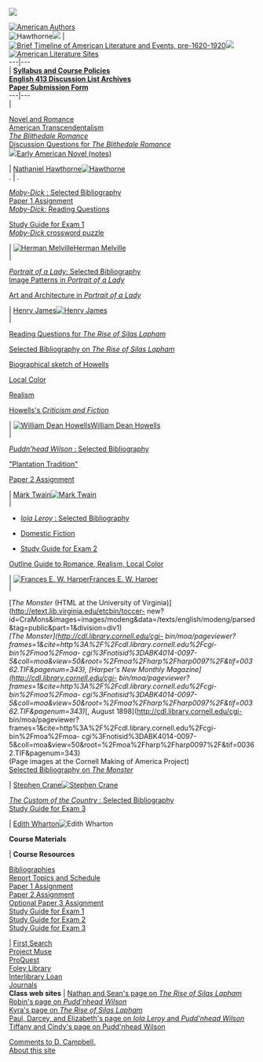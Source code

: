 [![](http://www.gonzaga.edu/faculty/campbell/enl413/enl413gif.gif)](http://www.gonzaga.edu/faculty/campbell/enl413/index.html)

  
[![American
Authors](http://www.gonzaga.edu/faculty/campbell/pics/amauth1.jpg)](http://www.gonzaga.edu/faculty/campbell/enl311/aufram.html)  
![Hawthorne](http://www.gonzaga.edu/faculty/campbell/pics/Hawthrn4.jpg)[![](http://www.gonzaga.edu/faculty/campbell/pics/litmov.jpg)](http://www.gonzaga.edu/faculty/campbell/enl311/litfram.html)
|  [![Brief Timeline of American Literature and Events,
pre-1620-1920](http://www.gonzaga.edu/faculty/campbell/pics/time.jpg)](http://www.gonzaga.edu/faculty/campbell/enl311/timefram.html)![](http://www.gonzaga.edu/faculty/campbell/pics/spirit.jpg)[![American
Literature
Sites](http://www.gonzaga.edu/faculty/campbell/pics/amlit.jpg)](http://www.gonzaga.edu/faculty/campbell/enl311/sites.htm)  
---|---  
|  **[Syllabus and Course Policies
](http://www.gonzaga.edu/faculty/campbell/enl413/sched413f01.htm)**  
**[English 413 Discussion List Archives](http://lists.gonzaga.edu/engl413-l)**  
**[Paper Submission
Form](http://www.gonzaga.edu/faculty/campbell/papersin.htm)**  
---|---  
|  
  
[Novel and Romance](http://www.gonzaga.edu/faculty/campbell/enl413/novel.htm)  
[American
Transcendentalism](http://www.gonzaga.edu/faculty/campbell/enl311/amtrans.htm)  
_[The Blithedale
Romance](http://www.gonzaga.edu/faculty/campbell/enl413/blithebib.htm)_  
[Discussion Questions for _The Blithedale
Romance_](http://www.gonzaga.edu/faculty/campbell/enl413/blitheques.html)  
[![](http://www.gonzaga.edu/faculty/campbell/enl413/New2.gif)](http://www.gonzaga.edu/faculty/campbell/enl413/blitheques.html)[Early
American Novel
(notes)](http://www.gonzaga.edu/faculty/campbell/enl311/earamnov.htm)

| [Nathaniel
Hawthorne](http://www.gonzaga.edu/faculty/campbell/enl311/hawthor.htm)[![Hawthorne](http://www.gonzaga.edu/faculty/campbell/pics/Hawthrn4.jpg)](http://www.gonzaga.edu/faculty/campbell/enl311/hawthor.htm)  
. | .  
  
[_Moby-Dick_ : Selected
Bibliography](http://www.gonzaga.edu/faculty/campbell/enl413/melville1.htm)  
[Paper 1
Assignment](http://www.gonzaga.edu/faculty/campbell/enl413/pap1-413.htm)  
[_Moby-Dick:_ Reading
Questions](http://www.gonzaga.edu/faculty/campbell/enl413/mddq.htm)

[Study Guide for Exam
1](http://www.gonzaga.edu/faculty/campbell/enl413/study1-413.htm)  
[_Moby-Dick_ crossword
puzzle](http://www.gonzaga.edu/faculty/campbell/enl311/mdquiz.htm)

| [![Herman
Melville](http://www.gonzaga.edu/faculty/campbell/pics/melvillesm.jpg)](http://www.gonzaga.edu/faculty/campbell/enl311/melville.htm)[Herman
Melville](http://www.gonzaga.edu/faculty/campbell/enl311/melville.htm)  
|  
  
[_Portrait of a Lady:_ Selected
Bibliography](http://www.gonzaga.edu/faculty/campbell/engl462/portbib.html)  
[Image Patterns in _Portrait of a
Lady_](http://www.gonzaga.edu/faculty/campbell/enl413/plimage.html)

[Art and Architecture in _Portrait of a
Lady_](http://www.gonzaga.edu/faculty/campbell/enl413/james1.html)

| [Henry
James](http://www.gonzaga.edu/faculty/campbell/enl311/james.htm)[![Henry
James](http://www.gonzaga.edu/faculty/campbell/pics/jamessm.jpg)](http://www.gonzaga.edu/faculty/campbell/enl311/james.htm)  
|  
  
[Reading Questions for _The Rise of Silas
Lapham_](http://www.gonzaga.edu/faculty/campbell/engl462/rslques.htm)

[Selected Bibliography on _The Rise of Silas
Lapham_](http://www.gonzaga.edu/faculty/campbell/engl462/howbib.htm)

[Biographical sketch of
Howells](http://www.gonzaga.edu/faculty/campbell/howells/hbio.html)

[Local Color](http://www.gonzaga.edu/faculty/campbell/enl311/lcolor.html)

[Realism](http://www.gonzaga.edu/faculty/campbell/enl311/realism.htm)

[Howells's _Criticism and
Fiction_](http://www.gonzaga.edu/faculty/campbell/enl413/howcrit.htm)

| [![William Dean
Howells](http://www.gonzaga.edu/faculty/campbell/pics/howellssm.jpg)](http://www.gonzaga.edu/faculty/campbell/enl311/howells.htm)[William
Dean Howells](http://www.gonzaga.edu/faculty/campbell/enl311/howells.htm)  
|  
  
[_Puddn'head Wilson_ : Selected
Bibliography](http://www.gonzaga.edu/faculty/campbell/enl413/pwbib.htm)

["Plantation
Tradition"](http://www.gonzaga.edu/faculty/campbell/enl413/plant.htm)

[Paper 2
Assignment](http://www.gonzaga.edu/faculty/campbell/enl413/pap2-413.htm)

| [Mark
Twain](http://www.gonzaga.edu/faculty/campbell/enl311/twain.htm)[![Mark
Twain](http://www.gonzaga.edu/faculty/campbell/pics/twainsm.jpg)](http://www.gonzaga.edu/faculty/campbell/enl311/twain.htm)  
|  
  
* [_Iola Leroy_ : Selected Bibliography](http://www.gonzaga.edu/faculty/campbell/enl413/harbib.htm)

* [Domestic Fiction](http://www.gonzaga.edu/faculty/campbell/enl311/domestic.htm)

* [Study Guide for Exam 2](http://www.gonzaga.edu/faculty/campbell/enl413/study2-413.htm)

[Outline Guide to Romance, Realism, Local
Color](http://www.gonzaga.edu/faculty/campbell/enl413/forms.htm)

| [![Frances E. W.
Harper](http://www.gonzaga.edu/faculty/campbell/pics/harpsm.jpg)](http://www.gonzaga.edu/faculty/campbell/enl311/harper.htm)[Frances
E. W. Harper](http://www.gonzaga.edu/faculty/campbell/enl311/harper.htm)  
|  
  
[_The Monster_ (HTML at the University of
Virginia)](http://etext.lib.virginia.edu/etcbin/toccer-
new?id=CraMons&images=images/modeng&data=/texts/english/modeng/parsed&tag=public&part=1&division=div1)  
_[The Monster](http://cdl.library.cornell.edu/cgi-
bin/moa/pageviewer?frames=1&cite=http%3A%2F%2Fcdl.library.cornell.edu%2Fcgi-
bin%2Fmoa%2Fmoa-
cgi%3Fnotisid%3DABK4014-0097-5&coll=moa&view=50&root=%2Fmoa%2Fharp%2Fharp0097%2F&tif=00362.TIF&pagenum=343),
[Harper's New Monthly Magazine](http://cdl.library.cornell.edu/cgi-
bin/moa/pageviewer?frames=1&cite=http%3A%2F%2Fcdl.library.cornell.edu%2Fcgi-
bin%2Fmoa%2Fmoa-
cgi%3Fnotisid%3DABK4014-0097-5&coll=moa&view=50&root=%2Fmoa%2Fharp%2Fharp0097%2F&tif=00362.TIF&pagenum=343)_[,
August 1898](http://cdl.library.cornell.edu/cgi-
bin/moa/pageviewer?frames=1&cite=http%3A%2F%2Fcdl.library.cornell.edu%2Fcgi-
bin%2Fmoa%2Fmoa-
cgi%3Fnotisid%3DABK4014-0097-5&coll=moa&view=50&root=%2Fmoa%2Fharp%2Fharp0097%2F&tif=00362.TIF&pagenum=343)  
(Page images at the Cornell Making of America Project)  
[Selected Bibliography on _The
Monster_](http://www.gonzaga.edu/faculty/campbell/enl311/monsterbib.html)

| [Stephen
Crane](http://www.gonzaga.edu/faculty/campbell/enl311/crane.htm)[![Stephen
Crane](http://www.gonzaga.edu/faculty/campbell/pics/cranepic2sm.jpg)](http://www.gonzaga.edu/faculty/campbell/enl311/crane.htm)  
  
[_The Custom of the Country_ : Selected
Bibliography](http://www.gonzaga.edu/faculty/campbell/enl413/custom.html)  
[Study Guide for Exam
3](http://www.gonzaga.edu/faculty/campbell/enl413/study3-413.htm)

| [Edith
Wharton](http://www.gonzaga.edu/faculty/campbell/enl311/wharton.htm)![Edith
Wharton](http://www.gonzaga.edu/faculty/campbell/pics/wharton1sm.jpg)  
  
**Course Materials**

| **Course Resources**  
  
[Bibliographies](http://www.gonzaga.edu/faculty/campbell/enl311/biball.html)  
[Report Topics and
Schedule](http://www.gonzaga.edu/faculty/campbell/enl413/report.htm)  
[Paper 1
Assignment](http://www.gonzaga.edu/faculty/campbell/enl413/pap1-413.htm)  
[Paper 2
Assignment](http://www.gonzaga.edu/faculty/campbell/enl413/pap2-413.htm)  
[Optional Paper 3
Assignment](http://www.gonzaga.edu/faculty/campbell/enl413/paper3f01.html)  
[Study Guide for Exam
1](http://www.gonzaga.edu/faculty/campbell/enl413/study1-413.htm)  
[Study Guide for Exam
2](http://www.gonzaga.edu/faculty/campbell/enl413/study2-413.htm)  
[Study Guide for Exam
3](http://www.gonzaga.edu/faculty/campbell/enl413/study3-413.htm)

  
  | [First Search](http://libris.gonzaga.edu/articles/gotable.html)  
[Project Muse](http://muse.jhu.edu)  
[ProQuest](http://libris.gonzaga.edu/articles/gotable.html)  
[Foley Library ](http://www.foley.gonzaga.edu/)  
[Interlibrary Loan](http://www.foley.gonzaga.edu/ill/index.html)  
[Journals](http://www.gonzaga.edu/faculty/campbell/enl311/jourbib.htm)  
**Class web sites** | [Nathan and Sean's page on _The Rise of Silas
Lapham_](http://barney.gonzaga.edu/~nbartel/engl413)  
[Robin's page on _Pudd'nhead
Wilson_](http://barney.gonzaga.edu/~rhaynes/Puddnheadindex.html)  
[Kyra's page on _The Rise of Silas
Lapham_](http://barney.gonzaga.edu/~kthorari/SilasLapham.html)  
[Paul, Darcey, and Elizabeth's page on _Iola Leroy_ and _Pudd'nhead
Wilson_](http://barney.gonzaga.edu/~pkallman/index.html)  
[Tiffany and Cindy's page on Pudd'nhead
Wilson](http://barney.gonzaga.edu/~tmarsh/engl413/)  
  
[Comments to D. Campbell.](mailto://campbell@gonzaga.edu)  
[About this site](http://www.gonzaga.edu/faculty/campbell/about.htm)  


